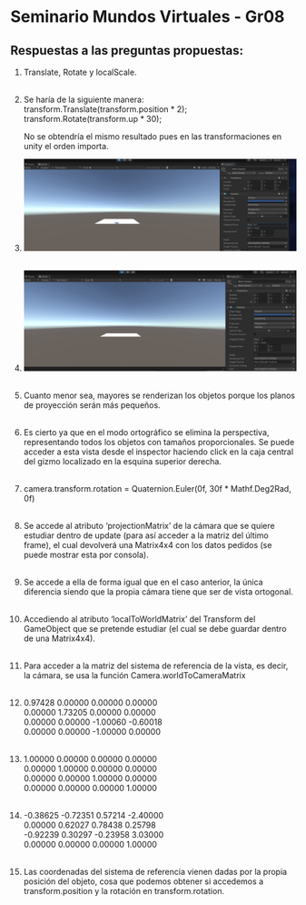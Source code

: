 # Seminario Mundos Virtuales - Gr08  
## Respuestas a las preguntas propuestas:  

1. Translate, Rotate y localScale.  
   <br>
2. Se haría de la siguiente manera:  
    transform.Translate(transform.position * 2);  
    transform.Rotate(transform.up * 30);  
      
    No se obtendría el mismo resultado pues en las transformaciones en unity el orden importa.
    <br>

3. ![Img01](./img/MundosVirtualesGr08_img01.png)  
   <br>
4. ![Img02](./img/MundosVirtualesGr08_img02.png)  
   <br>
5. Cuanto menor sea, mayores se renderizan los objetos porque los planos de proyección serán más pequeños.  
   <br>
6. Es cierto ya que en el modo ortográfico se elimina la perspectiva, representando todos los objetos con tamaños proporcionales. Se puede acceder a esta vista desde el inspector haciendo click en la caja central del gizmo localizado en la esquina superior derecha.   
   <br>
7. camera.transform.rotation = Quaternion.Euler(0f, 30f * Mathf.Deg2Rad, 0f)  
   <br>
8. Se accede al atributo ‘projectionMatrix’ de la cámara que se quiere estudiar dentro de update (para así acceder a la matriz del último frame), el cual devolverá una Matrix4x4 con los datos pedidos (se puede mostrar esta por consola).  
   <br>
9. Se accede a ella de forma igual que en el caso anterior, la única diferencia siendo que la propia cámara tiene que ser de vista ortogonal.  
   <br>
10. Accediendo al atributo ‘localToWorldMatrix’ del Transform del GameObject que se pretende estudiar (el cual se debe guardar dentro de una Matrix4x4).  
    <br> 
11. Para acceder a la matriz del sistema de referencia de la vista, es decir, la cámara, se usa la función Camera.worldToCameraMatrix  
    <br>
12. 0.97428	0.00000	0.00000	0.00000  
    0.00000	1.73205	0.00000	0.00000  
    0.00000	0.00000	-1.00060 -0.60018  
    0.00000	0.00000	-1.00000 0.00000  
    <br>
13. 1.00000	0.00000	0.00000	0.00000  
    0.00000	1.00000	0.00000	0.00000  
    0.00000	0.00000	1.00000	0.00000  
    0.00000	0.00000	0.00000	1.00000  
    <br>
14. -0.38625 -0.72351 0.57214 -2.40000  
    0.00000	0.62027	0.78438	0.25798  
    -0.92239 0.30297 -0.23958 3.03000  
    0.00000	0.00000	0.00000	1.00000  
    <br>
15. Las coordenadas del sistema de referencia vienen dadas por la propia posición del objeto, cosa que podemos obtener si accedemos a transform.position y la rotación en transform.rotation.  